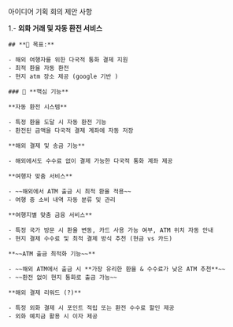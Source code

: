 
아이디어 기획 회의 제안 사항

1.- **외화 거래 및 자동 환전 서비스**
    
    ## **🎯 목표:**
    
    - 해외 여행자를 위한 다국적 통화 결제 지원
    - 최적 환율 자동 환전
    - 현지 atm 장소 제공 (google 기반 )
    
    ### 🔹 **핵심 기능**
    
    **자동 환전 시스템**
    
    - 특정 환율 도달 시 자동 환전 기능
    - 환전된 금액을 다국적 결제 계좌에 자동 저장
    
    **해외 결제 및 송금 기능**
    
    - 해외에서도 수수료 없이 결제 가능한 다국적 통화 계좌 제공
    
    **여행자 맞춤 서비스**
    
    - ~~해외에서 ATM 출금 시 최적 환율 적용~~
    - 여행 중 소비 내역 자동 분류 및 관리
    
    **여행지별 맞춤 금융 서비스**
    
    - 특정 국가 방문 시 환율 변동, 카드 사용 가능 여부, ATM 위치 자동 안내
    - 현지 결제 수수료 및 최적 결제 방식 추천 (현금 vs 카드)
    
    **~~ATM 출금 최적화 기능~~**
    
    - ~~해외 ATM에서 출금 시 **가장 유리한 환율 & 수수료가 낮은 ATM 추천**~~
    - ~~환전 없이 현지 통화로 출금 가능~~
    
    **해외 결제 리워드 (?)** 
    
    - 특정 외화 결제 시 포인트 적립 또는 환전 수수료 할인 제공
    - 외화 예치금 활용 시 이자 제공

